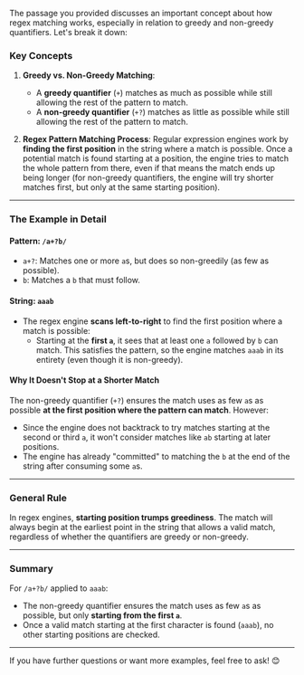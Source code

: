 The passage you provided discusses an important concept about how regex matching works, especially in relation to greedy and non-greedy quantifiers. Let's break it down:

### Key Concepts

1. **Greedy vs. Non-Greedy Matching**:
   - A **greedy quantifier** (`+`) matches as much as possible while still allowing the rest of the pattern to match.
   - A **non-greedy quantifier** (`+?`) matches as little as possible while still allowing the rest of the pattern to match.

2. **Regex Pattern Matching Process**:
   Regular expression engines work by **finding the first position** in the string where a match is possible. Once a potential match is found starting at a position, the engine tries to match the whole pattern from there, even if that means the match ends up being longer (for non-greedy quantifiers, the engine will try shorter matches first, but only at the same starting position).

---

### The Example in Detail

#### Pattern: `/a+?b/`
- `a+?`: Matches one or more `a`s, but does so non-greedily (as few as possible).
- `b`: Matches a `b` that must follow.

#### String: `aaab`
- The regex engine **scans left-to-right** to find the first position where a match is possible:
  - Starting at the **first `a`**, it sees that at least one `a` followed by `b` can match. This satisfies the pattern, so the engine matches `aaab` in its entirety (even though it is non-greedy).

#### Why It Doesn't Stop at a Shorter Match
The non-greedy quantifier (`+?`) ensures the match uses as few `a`s as possible **at the first position where the pattern can match**. However:
- Since the engine does not backtrack to try matches starting at the second or third `a`, it won't consider matches like `ab` starting at later positions.
- The engine has already "committed" to matching the `b` at the end of the string after consuming some `a`s.

---

### General Rule
In regex engines, **starting position trumps greediness**. The match will always begin at the earliest point in the string that allows a valid match, regardless of whether the quantifiers are greedy or non-greedy.

---

### Summary
For `/a+?b/` applied to `aaab`:
- The non-greedy quantifier ensures the match uses as few `a`s as possible, but only **starting from the first `a`**.
- Once a valid match starting at the first character is found (`aaab`), no other starting positions are checked.

---

If you have further questions or want more examples, feel free to ask! 😊
